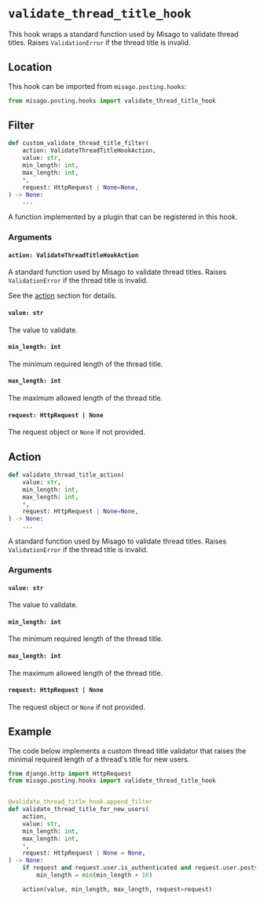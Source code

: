 # `validate_thread_title_hook`

This hook wraps a standard function used by Misago to validate thread titles. Raises `ValidationError` if the thread title is invalid.


## Location

This hook can be imported from `misago.posting.hooks`:

```python
from misago.posting.hooks import validate_thread_title_hook
```


## Filter

```python
def custom_validate_thread_title_filter(
    action: ValidateThreadTitleHookAction,
    value: str,
    min_length: int,
    max_length: int,
    *,
    request: HttpRequest | None=None,
) -> None:
    ...
```

A function implemented by a plugin that can be registered in this hook.


### Arguments

#### `action: ValidateThreadTitleHookAction`

A standard function used by Misago to validate thread titles. Raises `ValidationError` if the thread title is invalid.

See the [action](#action) section for details.


#### `value: str`

The value to validate.


#### `min_length: int`

The minimum required length of the thread title.


#### `max_length: int`

The maximum allowed length of the thread title.


#### `request: HttpRequest | None`

The request object or `None` if not provided.


## Action

```python
def validate_thread_title_action(
    value: str,
    min_length: int,
    max_length: int,
    *,
    request: HttpRequest | None=None,
) -> None:
    ...
```

A standard function used by Misago to validate thread titles. Raises `ValidationError` if the thread title is invalid.


### Arguments

#### `value: str`

The value to validate.


#### `min_length: int`

The minimum required length of the thread title.


#### `max_length: int`

The maximum allowed length of the thread title.


#### `request: HttpRequest | None`

The request object or `None` if not provided.


## Example

The code below implements a custom thread title validator that raises the minimal required length of a thread's title for new users.

```python
from django.http import HttpRequest
from misago.posting.hooks import validate_thread_title_hook


@validate_thread_title_hook.append_filter
def validate_thread_title_for_new_users(
    action,
    value: str,
    min_length: int,
    max_length: int,
    *,
    request: HttpRequest | None = None,
) -> None:
    if request and request.user.is_authenticated and request.user.posts < 5:
        min_length = min(min_length + 10)

    action(value, min_length, max_length, request=request)
```